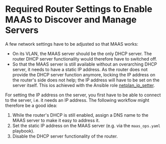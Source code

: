 # Required Router Settings to Enable MAAS to Discover and Manage Servers

A few network settings have to be adjusted so that MAAS works:

* On its VLAN, the MAAS server should be the only DHCP server. The router DHCP server functionality would therefore have
  to switched off.
* So that the MAAS server is still available without an overarching DHCP server, it needs to have a static IP address.
  As the router does not provide the DHCP server function anymore, locking the IP address on the router's side does not
  help; the IP address will have to be set on the server itself. This ios achieved with the Ansible role
  [netplan_ip_setter](https://github.com/felix-seifert/gohfert-cluster/tree/main/ansible/roles/netplan_ip_setter).

For setting the IP address on the server, you first have to be able to connect to the server, i.e. it needs an IP
address. The following workflow might therefore be a good idea:

1. While the router's DHCP is still enabled, assign a DNS name to the MAAS server to make it easy to address it.
2. Set the static IP address on the MAAS server (e.g. via the `maas_ops.yaml` playbook).
3. Disable the DHCP server functionality of the router.
